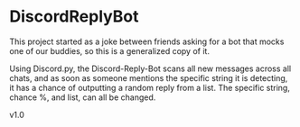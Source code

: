 # DiscordReplyBot

This project started as a joke between friends asking for a bot that mocks one of our buddies, so this is a generalized copy of it.

Using Discord.py, the Discord-Reply-Bot scans all new messages across all chats, and as soon as someone mentions the specific string it is detecting, it has a chance of outputting a random reply from a list. The specific string, chance %, and list, can all be changed.

v1.0
